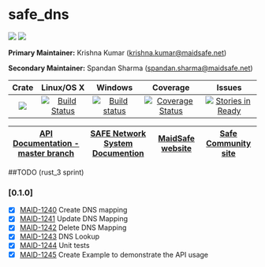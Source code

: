 # safe_dns

[![](https://img.shields.io/badge/Project%20SAFE-Approved-green.svg)](http://maidsafe.net/applications) [![](https://img.shields.io/badge/License-GPL3-green.svg)](https://github.com/maidsafe/safe_dns/blob/master/COPYING)

**Primary Maintainer:**     Krishna Kumar (krishna.kumar@maidsafe.net)

**Secondary Maintainer:**   Spandan Sharma (spandan.sharma@maidsafe.net)

|Crate|Linux/OS X|Windows|Coverage|Issues|
|:---:|:--------:|:-----:|:------:|:----:|
|[![](http://meritbadge.herokuapp.com/safe_dns)](https://crates.io/crates/safe_dns)|[![Build Status](https://travis-ci.org/maidsafe/safe_dns.svg?branch=master)](https://travis-ci.org/maidsafe/safe_dns)|[![Build status](https://ci.appveyor.com/api/projects/status/eig27xveg95e6ct6/branch/master?svg=true)](https://ci.appveyor.com/project/MaidSafe-QA/safe-dns/branch/master)|[![Coverage Status](https://coveralls.io/repos/maidsafe/safe_dns/badge.svg)](https://coveralls.io/r/maidsafe/safe_dns)|[![Stories in Ready](https://badge.waffle.io/maidsafe/safe_dns.png?label=ready&title=Ready)](https://waffle.io/maidsafe/safe_dns)|

| [API Documentation - master branch](http://maidsafe.net/safe_dns/master/) | [SAFE Network System Documention](http://systemdocs.maidsafe.net) | [MaidSafe website](http://maidsafe.net) | [Safe Community site](https://forum.safenetwork.io) |
|:------:|:-------:|:-------:|:-------:|

##TODO (rust_3 sprint)
### [0.1.0]
- [X] [MAID-1240](https://maidsafe.atlassian.net/browse/MAID-1240) Create DNS mapping
- [X] [MAID-1241](https://maidsafe.atlassian.net/browse/MAID-1241) Update DNS Mapping
- [X] [MAID-1242](https://maidsafe.atlassian.net/browse/MAID-1242) Delete DNS Mapping
- [X] [MAID-1243](https://maidsafe.atlassian.net/browse/MAID-1243) DNS Lookup
- [X] [MAID-1244](https://maidsafe.atlassian.net/browse/MAID-1244) Unit tests
- [X] [MAID-1245](https://maidsafe.atlassian.net/browse/MAID-1245) Create Example to demonstrate the API usage
